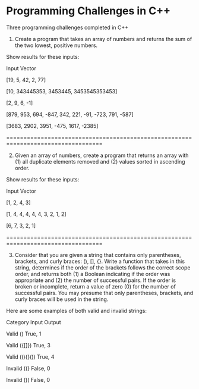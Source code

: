 # Programming Challenges in C++
Three programming challenges completed in C++


1. Create a program that takes an array of numbers and returns the sum of the two lowest, positive numbers.

Show results for these inputs:

Input Vector

[19, 5, 42, 2, 77]

[10, 343445353, 3453445, 3453545353453]

[2, 9, 6, -1]

[879, 953, 694, -847, 342, 221, -91, -723, 791, -587]

[3683, 2902, 3951, -475, 1617, -2385]


==================================================================================


2. Given an array of numbers, create a program that returns an array with (1) all duplicate elements removed and (2) values sorted in ascending order.

Show results for these inputs:

Input Vector

[1, 2, 4, 3]

[1, 4, 4, 4, 4, 4, 3, 2, 1, 2]

[6, 7, 3, 2, 1]


==================================================================================


3. Consider that you are given a string that contains only parentheses, brackets, and curly braces: (), [], {}. Write a function that takes in this string, determines if the order of the brackets follows the correct scope order, and returns both (1) a Boolean indicating if the order was appropriate and (2) the number of successful pairs. If the order is broken or incomplete, return a value of zero (0) for the number of successful pairs. You may presume that only parentheses, brackets, and curly braces will be used in the string.

Here are some examples of both valid and invalid strings:

Category	Input	Output

Valid	()	True, 1

Valid	({[]})	True, 3

Valid	((){}())	True, 4

Invalid	((}	False, 0

Invalid	()(	False, 0

